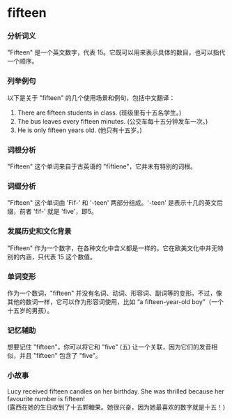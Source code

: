 # fifteen

### 分析词义

  

"Fifteen" 是一个英文数字，代表 15。它既可以用来表示具体的数目，也可以指代一个顺序。

  

### 列举例句

  

以下是关于 "fifteen" 的几个使用场景和例句，包括中文翻译：

  

1.  There are fifteen students in class. (班级里有十五名学生。)
2.  The bus leaves every fifteen minutes. (公交车每十五分钟发车一次。)
3.  He is only fifteen years old. (他只有十五岁。)

  

### 词根分析

  

"Fifteen" 这个单词来自于古英语的 "fīftīene"，它并未有特别的词根。

  

### 词缀分析

  

"Fifteen" 这个单词由 'Fif-' 和 '-teen' 两部分组成。'-teen' 是表示十几的英文后缀，前者 'fif-' 就是 'five'，即5。

  

### 发展历史和文化背景

  

"Fifteen" 作为一个数字，在各种文化中含义都是一样的。它在欧美文化中并无特别的内涵，只代表 15 这个数值。

  

### 单词变形

  

作为一个数词，"fifteen" 并没有名词、动词、形容词、副词等的变形。不过，像其他的数词一样，它可以作为形容词使用，比如 “a fifteen-year-old boy”（一个十五岁的男孩）。

  

### 记忆辅助

  

想要记住 "fifteen"，你可以将它和 "five" (五) 让一个关联，因为它们的发音相似，并且 "fifteen" 包含了 "five"。

  

### 小故事

  

Lucy received fifteen candies on her birthday. She was thrilled because her favourite number is fifteen!  
(露西在她的生日收到了十五颗糖果。她很兴奋，因为她最喜欢的数字就是十五！)
